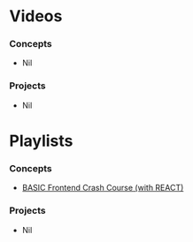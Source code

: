 # Videos
### Concepts
- Nil
### Projects
- Nil

# Playlists
### Concepts
- [BASIC Frontend Crash Course (with REACT)](https://www.contributor-covenant.org/version/2/0/code_of_conduct.html)
### Projects
- Nil
